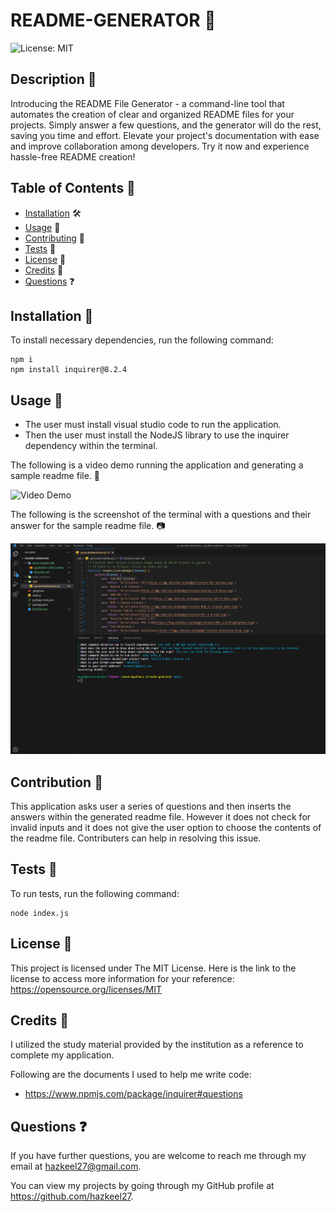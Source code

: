 # README-GENERATOR 📝
![License: MIT](https://img.shields.io/badge/License-MIT-yellow.svg)

## Description 📄

Introducing the README File Generator - a command-line tool that automates the creation of clear and organized README files for your projects. Simply answer a few questions, and the generator will do the rest, saving you time and effort. Elevate your project's documentation with ease and improve collaboration among developers. Try it now and experience hassle-free README creation!

## Table of Contents 📑

* [Installation](#installation) 🛠️
* [Usage](#usage) 📘
* [Contributing](#contributing) 🤝
* [Tests](#tests) 🧪
* [License](#license) 📜
* [Credits](#credits) 🙏
* [Questions](#questions) ❓

## <a name="installation"></a>Installation 🚀

To install necessary dependencies, run the following command:

```
npm i
npm install inquirer@8.2.4
```

## <a name="usage"></a>Usage 📘

- The user must install visual studio code to run the application.
- Then the user must install the NodeJS library to use the inquirer dependency within the terminal.

The following is a video demo running the application and generating a sample readme file. 🎥

![Video Demo](https://drive.google.com/file/d/1lMrYt3tQuFAqFuFljWdy3Gsp9N0yXggT/view?usp=sharing)

The following is the screenshot of the terminal with a questions and their answer for the sample readme file. 📷

![Demo Screenshot](demo-readme-file/demo-readme-terminal-screenshot.png)

## <a name="contributing"></a>Contribution 🤝

This application asks user a series of questions and then inserts the answers within the generated readme file. However it does not check for invalid inputs and it does not give the user option to choose the contents of the readme file. Contributers can help in resolving this issue.

## <a name="tests"></a>Tests 🧪

To run tests, run the following command:

```
node index.js
```

## <a name="license"></a>License 📜

This project is licensed under The MIT License. Here is the link to the license to access more information for your reference: https://opensource.org/licenses/MIT

## <a name="credits"></a>Credits 🙏

I utilized the study material provided by the institution as a reference to complete my application.

Following are the documents I used to help me write code:

- https://www.npmjs.com/package/inquirer#questions

## <a name="questions"></a>Questions ❓

If you have further questions, you are welcome to reach me through my email at hazkeel27@gmail.com.

You can view my projects by going through my GitHub profile at https://github.com/hazkeel27.